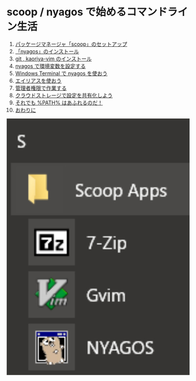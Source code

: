 scoop / nyagos で始めるコマンドライン生活
==============

1. [パッケージマネージャ「scoop」のセットアップ](5ac80a9ddb35fef9a146/0.218b39.md)
2. [「nyagos」のインストール](5ac80a9ddb35fef9a146/1.596ba4.md)
3. [git , kaoriya-vim のインストール](5ac80a9ddb35fef9a146/2.c181ec.md)
4. [nyagos で環境変数を設定する](5ac80a9ddb35fef9a146/3.2c4c1e.md)
5. [Windows Terminal で nyagos を使おう](5ac80a9ddb35fef9a146/4.a3f5c9.md)
6. [エイリアスを使おう](5ac80a9ddb35fef9a146/5.cb9842.md)
7. [管理者権限で作業する](5ac80a9ddb35fef9a146/6.44b3aa.md)
8. [クラウドストレージで設定を共有化しよう](5ac80a9ddb35fef9a146/7.74564e.md)
9. [それでも %PATH% はあふれるのだ！](5ac80a9ddb35fef9a146/8.c2e32b.md)
10. [おわりに](5ac80a9ddb35fef9a146/9.bb94d0.md)

![cover](5ac80a9ddb35fef9a146/cover.jpg)
